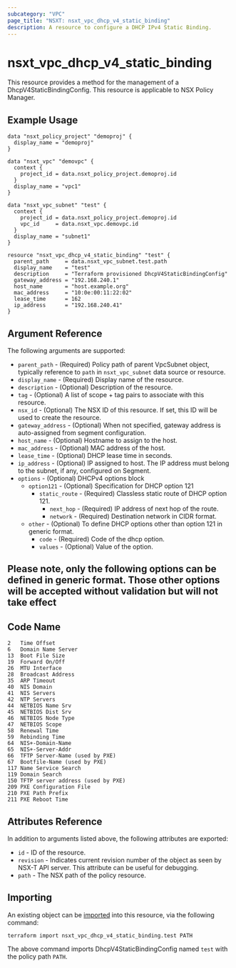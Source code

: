 ```yaml
---
subcategory: "VPC"
page_title: "NSXT: nsxt_vpc_dhcp_v4_static_binding"
description: A resource to configure a DHCP IPv4 Static Binding.
---
```


# nsxt_vpc_dhcp_v4_static_binding

This resource provides a method for the management of a DhcpV4StaticBindingConfig.
This resource is applicable to NSX Policy Manager.

## Example Usage

```hcl
data "nsxt_policy_project" "demoproj" {
  display_name = "demoproj"
}

data "nsxt_vpc" "demovpc" {
  context {
    project_id = data.nsxt_policy_project.demoproj.id
  }
  display_name = "vpc1"
}

data "nsxt_vpc_subnet" "test" {
  context {
    project_id = data.nsxt_policy_project.demoproj.id
    vpc_id     = data.nsxt_vpc.demovpc.id
  }
  display_name = "subnet1"
}

resource "nsxt_vpc_dhcp_v4_static_binding" "test" {
  parent_path     = data.nsxt_vpc_subnet.test.path
  display_name    = "test"
  description     = "Terraform provisioned DhcpV4StaticBindingConfig"
  gateway_address = "192.168.240.1"
  host_name       = "host.example.org"
  mac_address     = "10:0e:00:11:22:02"
  lease_time      = 162
  ip_address      = "192.168.240.41"
}
```

## Argument Reference

The following arguments are supported:

* `parent_path` - (Required) Policy path of parent VpcSubnet object, typically reference to `path` in `nsxt_vpc_subnet` data source or resource.
* `display_name` - (Required) Display name of the resource.
* `description` - (Optional) Description of the resource.
* `tag` - (Optional) A list of scope + tag pairs to associate with this resource.
* `nsx_id` - (Optional) The NSX ID of this resource. If set, this ID will be used to create the resource.
* `gateway_address` - (Optional) When not specified, gateway address is auto-assigned from segment configuration.
* `host_name` - (Optional) Hostname to assign to the host.
* `mac_address` - (Optional) MAC address of the host.
* `lease_time` - (Optional) DHCP lease time in seconds.
* `ip_address` - (Optional) IP assigned to host. The IP address must belong to the subnet, if any, configured on Segment.
* `options` - (Optional) DHCPv4 options block
  * `option121` - (Optional) Specification for DHCP option 121
    * `static_route` - (Required) Classless static route of DHCP option 121.
      * `next_hop` - (Required) IP address of next hop of the route.
      * `network` - (Required) Destination network in CIDR format.
  * `other` - (Optional) To define DHCP options other than option 121 in generic format.
    * `code` - (Required) Code of the dhcp option.
    * `values` - (Optional) Value of the option.

Please note, only the following options can be defined in generic
format. Those other options will be accepted without validation
but will not take effect
--------------------------

Code    Name
--------------------------

    2   Time Offset
    6   Domain Name Server
    13  Boot File Size
    19  Forward On/Off
    26  MTU Interface
    28  Broadcast Address
    35  ARP Timeout
    40  NIS Domain
    41  NIS Servers
    42  NTP Servers
    44  NETBIOS Name Srv
    45  NETBIOS Dist Srv
    46  NETBIOS Node Type
    47  NETBIOS Scope
    58  Renewal Time
    59  Rebinding Time
    64  NIS+-Domain-Name
    65  NIS+-Server-Addr
    66  TFTP Server-Name (used by PXE)
    67  Bootfile-Name (used by PXE)
    117 Name Service Search
    119 Domain Search
    150 TFTP server address (used by PXE)
    209 PXE Configuration File
    210 PXE Path Prefix
    211 PXE Reboot Time

## Attributes Reference

In addition to arguments listed above, the following attributes are exported:

* `id` - ID of the resource.
* `revision` - Indicates current revision number of the object as seen by NSX-T API server. This attribute can be useful for debugging.
* `path` - The NSX path of the policy resource.

## Importing

An existing object can be [imported][docs-import] into this resource, via the following command:

[docs-import]: https://developer.hashicorp.com/terraform/cli/import

```shell
terraform import nsxt_vpc_dhcp_v4_static_binding.test PATH
```

The above command imports DhcpV4StaticBindingConfig named `test` with the policy path `PATH`.
